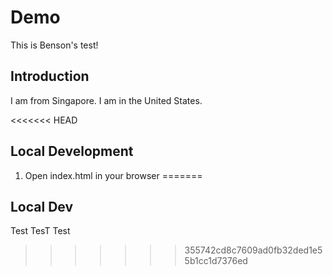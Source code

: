 # Demo

This is Benson's test!
## Introduction
I am from Singapore.
I am in the United States.

<<<<<<< HEAD
## Local Development

1.  Open index.html in your browser
=======
## Local Dev
Test TesT Test
>>>>>>> 355742cd8c7609ad0fb32ded1e55b1cc1d7376ed

